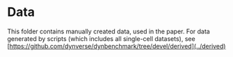 # Data

This folder contains manually created data, used in the paper. For data generated by scripts (which includes all single-cell datasets), see [https://github.com/dynverse/dynbenchmark/tree/devel/derived](../derived)

